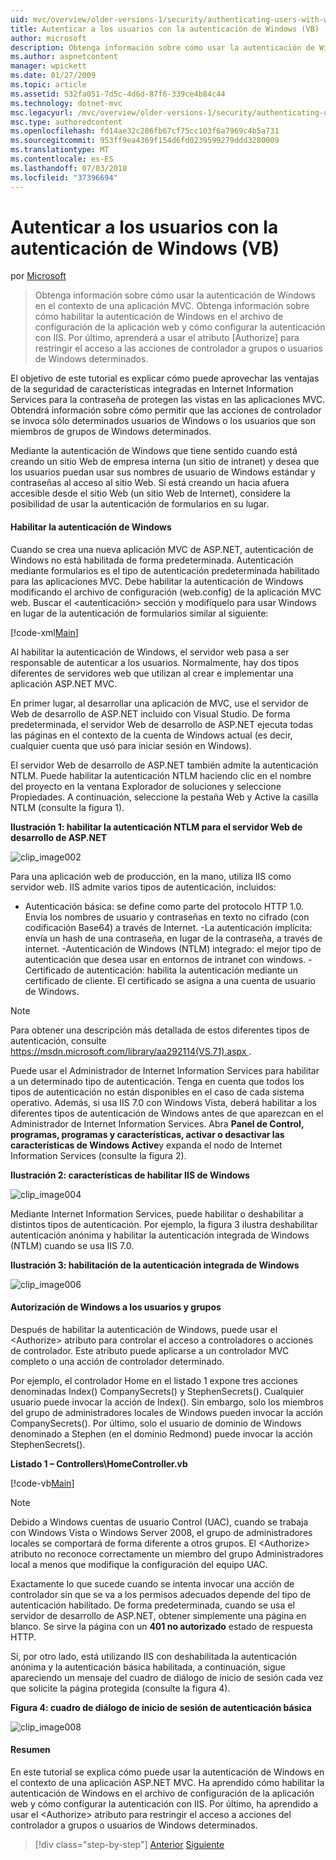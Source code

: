 ```yaml
---
uid: mvc/overview/older-versions-1/security/authenticating-users-with-windows-authentication-vb
title: Autenticar a los usuarios con la autenticación de Windows (VB) | Microsoft Docs
author: microsoft
description: Obtenga información sobre cómo usar la autenticación de Windows en el contexto de una aplicación MVC. Aprenda a habilitar la autenticación de Windows dentro de co de su aplicación web...
ms.author: aspnetcontent
manager: wpickett
ms.date: 01/27/2009
ms.topic: article
ms.assetid: 532fa051-7d5c-4d6d-87f6-339ce4b84c44
ms.technology: dotnet-mvc
msc.legacyurl: /mvc/overview/older-versions-1/security/authenticating-users-with-windows-authentication-vb
msc.type: authoredcontent
ms.openlocfilehash: fd14ae32c286fb67cf75cc103f6a7969c4b5a731
ms.sourcegitcommit: 953ff9ea4369f154d6fd0239599279ddd3280009
ms.translationtype: MT
ms.contentlocale: es-ES
ms.lasthandoff: 07/03/2018
ms.locfileid: "37396694"
---
```

<a name="authenticating-users-with-windows-authentication-vb"></a>Autenticar a los usuarios con la autenticación de Windows (VB)
====================
por [Microsoft](https://github.com/microsoft)

> Obtenga información sobre cómo usar la autenticación de Windows en el contexto de una aplicación MVC. Obtenga información sobre cómo habilitar la autenticación de Windows en el archivo de configuración de la aplicación web y cómo configurar la autenticación con IIS. Por último, aprenderá a usar el atributo [Authorize] para restringir el acceso a las acciones de controlador a grupos o usuarios de Windows determinados.


El objetivo de este tutorial es explicar cómo puede aprovechar las ventajas de la seguridad de características integradas en Internet Information Services para la contraseña de protegen las vistas en las aplicaciones MVC. Obtendrá información sobre cómo permitir que las acciones de controlador se invoca sólo determinados usuarios de Windows o los usuarios que son miembros de grupos de Windows determinados.

Mediante la autenticación de Windows que tiene sentido cuando está creando un sitio Web de empresa interna (un sitio de intranet) y desea que los usuarios puedan usar sus nombres de usuario de Windows estándar y contraseñas al acceso al sitio Web. Si está creando un hacia afuera accesible desde el sitio Web (un sitio Web de Internet), considere la posibilidad de usar la autenticación de formularios en su lugar.

#### <a name="enabling-windows-authentication"></a>Habilitar la autenticación de Windows

Cuando se crea una nueva aplicación MVC de ASP.NET, autenticación de Windows no está habilitada de forma predeterminada. Autenticación mediante formularios es el tipo de autenticación predeterminada habilitado para las aplicaciones MVC. Debe habilitar la autenticación de Windows modificando el archivo de configuración (web.config) de la aplicación MVC web. Buscar el &lt;autenticación&gt; sección y modifíquelo para usar Windows en lugar de la autenticación de formularios similar al siguiente:

[!code-xml[Main](authenticating-users-with-windows-authentication-vb/samples/sample1.xml)]

Al habilitar la autenticación de Windows, el servidor web pasa a ser responsable de autenticar a los usuarios. Normalmente, hay dos tipos diferentes de servidores web que utilizan al crear e implementar una aplicación ASP.NET MVC.

En primer lugar, al desarrollar una aplicación de MVC, use el servidor de Web de desarrollo de ASP.NET incluido con Visual Studio. De forma predeterminada, el servidor Web de desarrollo de ASP.NET ejecuta todas las páginas en el contexto de la cuenta de Windows actual (es decir, cualquier cuenta que usó para iniciar sesión en Windows).

El servidor Web de desarrollo de ASP.NET también admite la autenticación NTLM. Puede habilitar la autenticación NTLM haciendo clic en el nombre del proyecto en la ventana Explorador de soluciones y seleccione Propiedades. A continuación, seleccione la pestaña Web y Active la casilla NTLM (consulte la figura 1).

**Ilustración 1: habilitar la autenticación NTLM para el servidor Web de desarrollo de ASP.NET**

![clip_image002](authenticating-users-with-windows-authentication-vb/_static/image1.jpg)

Para una aplicación web de producción, en la mano, utiliza IIS como servidor web. IIS admite varios tipos de autenticación, incluidos:

- Autenticación básica: se define como parte del protocolo HTTP 1.0. Envía los nombres de usuario y contraseñas en texto no cifrado (con codificación Base64) a través de Internet. -La autenticación implícita: envía un hash de una contraseña, en lugar de la contraseña, a través de internet. -Autenticación de Windows (NTLM) integrado: el mejor tipo de autenticación que desea usar en entornos de intranet con windows. -Certificado de autenticación: habilita la autenticación mediante un certificado de cliente. El certificado se asigna a una cuenta de usuario de Windows.

> [!NOTE] 
> 
> Para obtener una descripción más detallada de estos diferentes tipos de autenticación, consulte [ https://msdn.microsoft.com/library/aa292114(VS.71).aspx ](https://msdn.microsoft.com/library/aa292114(VS.71).aspx).


Puede usar el Administrador de Internet Information Services para habilitar a un determinado tipo de autenticación. Tenga en cuenta que todos los tipos de autenticación no están disponibles en el caso de cada sistema operativo. Además, si usa IIS 7.0 con Windows Vista, deberá habilitar a los diferentes tipos de autenticación de Windows antes de que aparezcan en el Administrador de Internet Information Services. Abra **Panel de Control, programas, programas y características, activar o desactivar las características de Windows Active**y expanda el nodo de Internet Information Services (consulte la figura 2).

**Ilustración 2: características de habilitar IIS de Windows**

![clip_image004](authenticating-users-with-windows-authentication-vb/_static/image2.jpg)

Mediante Internet Information Services, puede habilitar o deshabilitar a distintos tipos de autenticación. Por ejemplo, la figura 3 ilustra deshabilitar autenticación anónima y habilitar la autenticación integrada de Windows (NTLM) cuando se usa IIS 7.0.

**Ilustración 3: habilitación de la autenticación integrada de Windows**

![clip_image006](authenticating-users-with-windows-authentication-vb/_static/image3.jpg)

#### <a name="authorizing-windows-users-and-groups"></a>Autorización de Windows a los usuarios y grupos

Después de habilitar la autenticación de Windows, puede usar el &lt;Authorize&gt; atributo para controlar el acceso a controladores o acciones de controlador. Este atributo puede aplicarse a un controlador MVC completo o una acción de controlador determinado.

Por ejemplo, el controlador Home en el listado 1 expone tres acciones denominadas Index() CompanySecrets() y StephenSecrets(). Cualquier usuario puede invocar la acción de Index(). Sin embargo, solo los miembros del grupo de administradores locales de Windows pueden invocar la acción CompanySecrets(). Por último, solo el usuario de dominio de Windows denominado a Stephen (en el dominio Redmond) puede invocar la acción StephenSecrets().

**Listado 1 – Controllers\HomeController.vb**

[!code-vb[Main](authenticating-users-with-windows-authentication-vb/samples/sample2.vb)]

> [!NOTE]
> Debido a Windows cuentas de usuario Control (UAC), cuando se trabaja con Windows Vista o Windows Server 2008, el grupo de administradores locales se comportará de forma diferente a otros grupos. El &lt;Authorize&gt; atributo no reconoce correctamente un miembro del grupo Administradores local a menos que modifique la configuración del equipo UAC.


Exactamente lo que sucede cuando se intenta invocar una acción de controlador sin que se va a los permisos adecuados depende del tipo de autenticación habilitado. De forma predeterminada, cuando se usa el servidor de desarrollo de ASP.NET, obtener simplemente una página en blanco. Se sirve la página con un **401 no autorizado** estado de respuesta HTTP.

Si, por otro lado, está utilizando IIS con deshabilitada la autenticación anónima y la autenticación básica habilitada, a continuación, sigue apareciendo un mensaje del cuadro de diálogo de inicio de sesión cada vez que solicite la página protegida (consulte la figura 4).

**Figura 4: cuadro de diálogo de inicio de sesión de autenticación básica**

![clip_image008](authenticating-users-with-windows-authentication-vb/_static/image4.jpg)

#### <a name="summary"></a>Resumen

En este tutorial se explica cómo puede usar la autenticación de Windows en el contexto de una aplicación ASP.NET MVC. Ha aprendido cómo habilitar la autenticación de Windows en el archivo de configuración de la aplicación web y cómo configurar la autenticación con IIS. Por último, ha aprendido a usar el &lt;Authorize&gt; atributo para restringir el acceso a acciones del controlador a grupos o usuarios de Windows determinados.

> [!div class="step-by-step"]
> [Anterior](authenticating-users-with-forms-authentication-vb.md)
> [Siguiente](preventing-javascript-injection-attacks-vb.md)

